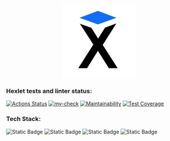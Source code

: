 <a href="https://ru.hexlet.io/">
<p align="center">
    <img src="images/hexlet_logo.png" 
        width="200" 
        height="200">
</p>
</a>

### Hexlet tests and linter status:
[![Actions Status](https://github.com/Alex-Iset/python-project-50/actions/workflows/hexlet-check.yml/badge.svg)](https://github.com/Alex-Iset/python-project-50/actions)
[![my-check](https://github.com/Alex-Iset/python-project-50/actions/workflows/my-check.yml/badge.svg)](https://github.com/Alex-Iset/python-project-50/actions/workflows/my-check.yml)
[![Maintainability](https://api.codeclimate.com/v1/badges/c8e085926eb96f710b45/maintainability)](https://codeclimate.com/github/Alex-Iset/python-project-50/maintainability)
[![Test Coverage](https://api.codeclimate.com/v1/badges/c8e085926eb96f710b45/test_coverage)](https://codeclimate.com/github/Alex-Iset/python-project-50/test_coverage)


### Tech Stack:
![Static Badge](https://img.shields.io/badge/python-3.12-F?style=flat&logo=python&color=yellow)
![Static Badge](https://img.shields.io/badge/pipx-1.4.3-F?style=flat&logo=pipx&color=00D8AD)
![Static Badge](https://img.shields.io/badge/uv-0.5.8-F?style=flat&logo=uv&color=9001CD)
![Static Badge](https://img.shields.io/badge/pyyaml-6.0.2-F?style=flat&color=yellow)

